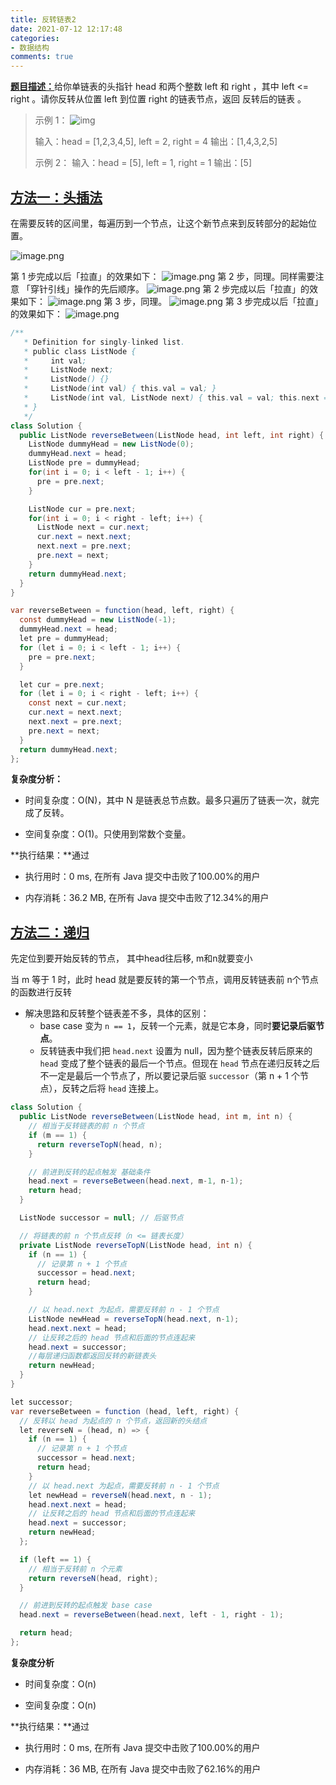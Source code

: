 ```yaml
---
title: 反转链表2
date: 2021-07-12 12:17:48
categories:
- 数据结构
comments: true
---
```


[**题目描述：**](https://leetcode-cn.com/problems/reverse-linked-list-ii/)给你单链表的头指针 head 和两个整数 left 和 right ，其中 left <= right 。请你反转从位置 left 到位置 right 的链表节点，返回 反转后的链表 。

<!-- more -->

> 示例 1：
> ![img](https://assets.leetcode.com/uploads/2021/02/19/rev2ex2.jpg)
>
> 输入：head = [1,2,3,4,5], left = 2, right = 4
> 输出：[1,4,3,2,5]
>
> 示例 2：
> 输入：head = [5], left = 1, right = 1
> 输出：[5]



## [方法一：头插法](https://leetcode-cn.com/problems/reverse-linked-list-ii/solution/fan-zhuan-lian-biao-ii-by-leetcode-solut-teyq/)

在需要反转的区间里，每遍历到一个节点，让这个新节点来到反转部分的起始位置。

![image.png](https://pic.leetcode-cn.com/1615105232-cvTINs-image.png)

第 1 步完成以后「拉直」的效果如下：
![image.png](https://pic.leetcode-cn.com/1615105340-UBnTBZ-image.png)
第 2 步，同理。同样需要注意 「穿针引线」操作的先后顺序。
![image.png](https://pic.leetcode-cn.com/1615105353-PsCmzb-image.png)
第 2 步完成以后「拉直」的效果如下：
![image.png](https://pic.leetcode-cn.com/1615105364-aDIFqy-image.png)
第 3 步，同理。
![image.png](https://pic.leetcode-cn.com/1615105376-jIyGwv-image.png)
第 3 步完成以后「拉直」的效果如下：
![image.png](https://pic.leetcode-cn.com/1615105395-EJQnMe-image.png)

```java
/**
   * Definition for singly-linked list.
   * public class ListNode {
   *     int val;
   *     ListNode next;
   *     ListNode() {}
   *     ListNode(int val) { this.val = val; }
   *     ListNode(int val, ListNode next) { this.val = val; this.next = next; }
   * }
   */
class Solution {
  public ListNode reverseBetween(ListNode head, int left, int right) {
    ListNode dummyHead = new ListNode(0);
    dummyHead.next = head;
    ListNode pre = dummyHead;
    for(int i = 0; i < left - 1; i++) {
      pre = pre.next;
    }

    ListNode cur = pre.next;
    for(int i = 0; i < right - left; i++) {
      ListNode next = cur.next;
      cur.next = next.next;
      next.next = pre.next;
      pre.next = next;
    }
    return dummyHead.next;
  }
}

var reverseBetween = function(head, left, right) {
  const dummyHead = new ListNode(-1);
  dummyHead.next = head;
  let pre = dummyHead;
  for (let i = 0; i < left - 1; i++) {
    pre = pre.next;
  }

  let cur = pre.next;
  for (let i = 0; i < right - left; i++) {
    const next = cur.next;
    cur.next = next.next;
    next.next = pre.next;
    pre.next = next;
  }
  return dummyHead.next;
};
```

**复杂度分析：**

- 时间复杂度：O(N)，其中 N 是链表总节点数。最多只遍历了链表一次，就完成了反转。

- 空间复杂度：O(1)。只使用到常数个变量。

**执行结果：**通过

- 执行用时：0 ms, 在所有 Java 提交中击败了100.00%的用户

- 内存消耗：36.2 MB, 在所有 Java 提交中击败了12.34%的用户



## [方法二：递归](https://zhuanlan.zhihu.com/p/86745433)

先定位到要开始反转的节点， 其中head往后移, m和n就要变小

当 m 等于 1 时，此时 head 就是要反转的第一个节点，调用反转链表前 n个节点的函数进行反转

- 解决思路和反转整个链表差不多，具体的区别：
  - base case 变为 `n == 1`，反转一个元素，就是它本身，同时**要记录后驱节点**。
  - 反转链表中我们把 `head.next` 设置为 null，因为整个链表反转后原来的 `head` 变成了整个链表的最后一个节点。但现在 `head` 节点在递归反转之后不一定是最后一个节点了，所以要记录后驱 `successor`（第 n + 1 个节点），反转之后将 `head` 连接上。

```java
class Solution {
  public ListNode reverseBetween(ListNode head, int m, int n) {
    // 相当于反转链表的前 n 个节点
    if (m == 1) {
      return reverseTopN(head, n);
    }

    // 前进到反转的起点触发 基础条件
    head.next = reverseBetween(head.next, m-1, n-1);
    return head;
  }

  ListNode successor = null; // 后驱节点

  // 将链表的前 n 个节点反转（n <= 链表长度）
  private ListNode reverseTopN(ListNode head, int n) {
    if (n == 1) {
      // 记录第 n + 1 个节点
      successor = head.next;
      return head;
    }

    // 以 head.next 为起点，需要反转前 n - 1 个节点
    ListNode newHead = reverseTopN(head.next, n-1);
    head.next.next = head;
    // 让反转之后的 head 节点和后面的节点连起来
    head.next = successor;
    //每层递归函数都返回反转的新链表头
    return newHead;
  }
}

let successor;
var reverseBetween = function (head, left, right) {
  // 反转以 head 为起点的 n 个节点，返回新的头结点
  let reverseN = (head, n) => {
    if (n == 1) {
      // 记录第 n + 1 个节点
      successor = head.next;
      return head;
    }
    // 以 head.next 为起点，需要反转前 n - 1 个节点
    let newHead = reverseN(head.next, n - 1);
    head.next.next = head;
    // 让反转之后的 head 节点和后面的节点连起来
    head.next = successor;
    return newHead;
  };

  if (left == 1) {
    // 相当于反转前 n 个元素
    return reverseN(head, right);
  }

  // 前进到反转的起点触发 base case
  head.next = reverseBetween(head.next, left - 1, right - 1);

  return head;
};
```

**复杂度分析**

- 时间复杂度：O(n)

- 空间复杂度：O(n)

**执行结果：**通过

- 执行用时：0 ms, 在所有 Java 提交中击败了100.00%的用户

- 内存消耗：36 MB, 在所有 Java 提交中击败了62.16%的用户



